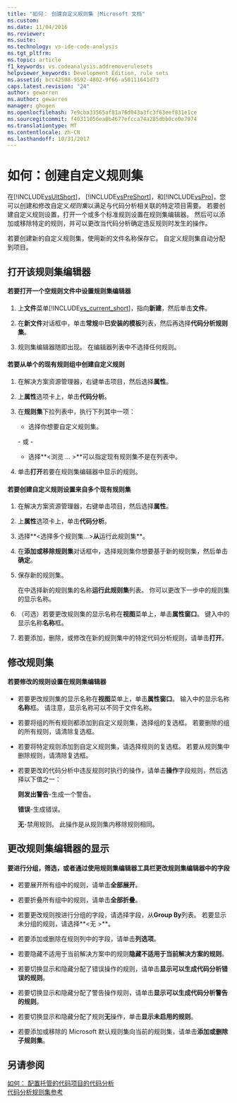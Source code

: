 ```yaml
---
title: "如何： 创建自定义规则集 |Microsoft 文档"
ms.custom: 
ms.date: 11/04/2016
ms.reviewer: 
ms.suite: 
ms.technology: vs-ide-code-analysis
ms.tgt_pltfrm: 
ms.topic: article
f1_keywords: vs.codeanalysis.addremoverulesets
helpviewer_keywords: Development Edition, rule sets
ms.assetid: bcc42508-9592-4802-9f66-a50111641d73
caps.latest.revision: "24"
author: gewarren
ms.author: gewarren
manager: ghogen
ms.openlocfilehash: 7e9cba33565af81a76d043a3fc3f63eef831e1ce
ms.sourcegitcommit: f40311056ea0b4677efcca74a285dbb0ce0e7974
ms.translationtype: MT
ms.contentlocale: zh-CN
ms.lasthandoff: 10/31/2017
---
```

# <a name="how-to-create-a-custom-rule-set"></a>如何：创建自定义规则集
在[!INCLUDE[vsUltShort](../code-quality/includes/vsultshort_md.md)]， [!INCLUDE[vsPreShort](../code-quality/includes/vspreshort_md.md)]，和[!INCLUDE[vsPro](../code-quality/includes/vspro_md.md)]，您可以创建和修改自定义*规则集*以满足与代码分析相关联的特定项目需要。 若要创建自定义规则设置，打开一个或多个标准规则设置在规则集编辑器。 然后可以添加或移除特定的规则，并可以更改当代码分析确定违反规则时发生的操作。  
  
 若要创建新的自定义规则集，使用新的文件名称保存它。 自定义规则集自动分配到项目。  
  
## <a name="opening-the-rule-set-editor"></a>打开该规则集编辑器  
  
#### <a name="to-open-an-empty-rule-set-file-in-the-rule-set-editor"></a>若要打开一个空规则文件中设置规则集编辑器  
  
1.  上**文件**菜单[!INCLUDE[vs_current_short](../code-quality/includes/vs_current_short_md.md)]，指向**新建**，然后单击**文件**。  
  
2.  在**新文件**对话框中，单击**常规**中**已安装的模板**列表，然后再选择**代码分析规则集**。  
  
3.  规则集编辑器随即出现。 在编辑器列表中不选择任何规则。  
  
#### <a name="to-create-a-custom-rule-from-a-single-existing-rule-set"></a>若要从单个的现有规则组中创建自定义规则  
  
1.  在解决方案资源管理器，右键单击项目，然后选择**属性**。  
  
2.  上**属性**选项卡上，单击**代码分析**。  
  
3.  在**规则集**下拉列表中，执行下列其中一项：  
  
    -   选择你想要自定义规则集。  
  
     \- 或 -  
  
    -   选择**\<浏览 … >**可以指定现有规则集不是在列表中。  
  
4.  单击**打开**若要在规则集编辑器中显示的规则。  
  
#### <a name="to-create-a-custom-rule-set-from-multiple-existing-rule-sets"></a>若要创建自定义规则设置来自多个现有规则集  
  
1.  在解决方案资源管理器，右键单击项目，然后选择**属性**。  
  
2.  上**属性**选项卡上，单击**代码分析**。  
  
3.  选择**\<选择多个规则集...>**从**运行此规则集**。  
  
4.  在**添加或移除规则集**对话框中，选择规则集你想要基于新的规则集，然后单击**确定**。  
  
5.  保存新的规则集。  
  
     在中选择新的规则集的名称**运行此规则集**列表。 你可以更改下一步中的规则集的显示名称。  
  
6.  （可选）若要更改规则集的显示名称在**视图**菜单上，单击**属性窗口**。 键入中的显示名称**名称**框。  
  
7.  若要添加，删除，或修改在新的规则集中的特定代码分析规则，请单击**打开**。  
  
## <a name="modifying-a-rule-set"></a>修改规则集  
  
#### <a name="to-modify-a-rule-set-in-the-rule-set-editor"></a>若要修改的规则设置在规则集编辑器  
  
-   若要更改规则集的显示名称在**视图**菜单上，单击**属性窗口**。 输入中的显示名称**名称**框。 请注意，显示名称可以不同于文件名称。  
  
-   若要将组的所有规则都添加到自定义规则集，选择组的复选框。 若要删除的组的所有规则，请清除复选框。  
  
-   若要将特定规则添加到自定义规则集，请选择规则的复选框。 若要从规则集中删除规则，请清除复选框。  
  
-   若要更改的代码分析中违反规则时执行的操作，请单击**操作**字段规则，然后选择以下值之一：  
  
     **则发出警告**-生成一个警告。  
  
     **错误**-生成错误。  
  
     **无**-禁用规则。 此操作是从规则集内移除规则相同。  
  
## <a name="changing-the-rule-set-editor-display"></a>更改规则集编辑器的显示  
  
#### <a name="to-group-filter-or-change-the-fields-in-the-rule-set-editor-by-using-the-rule-set-editor-toolbar"></a>要进行分组，筛选，或者通过使用规则集编辑器工具栏更改规则集编辑器中的字段  
  
-   若要展开所有组中的规则，请单击**全部展开**。  
  
-   若要折叠所有组中的规则，请单击**全部折叠**。  
  
-   若要更改规则按进行分组的字段，请选择字段，从**Group By**列表。 若要显示未分组的规则，请选择**\<无 >**。  
  
-   若要添加或删除在规则列中的字段，请单击**列选项**。  
  
-   若要隐藏不适用于当前解决方案中的规则**隐藏不适用于当前解决方案的规则**。  
  
-   若要切换显示和隐藏分配了错误操作的规则，请单击**显示可以生成代码分析错误的规则**。  
  
-   若要切换显示和隐藏分配了警告操作规则，请单击**显示可以生成代码分析警告的规则**。  
  
-   若要切换显示和隐藏分配了规则**无**操作，单击**显示未启用的规则**。  
  
-   若要添加或移除的 Microsoft 默认规则集向当前的规则集，请单击**添加或删除子规则集**。  
  
## <a name="see-also"></a>另请参阅  
 [如何： 配置托管的代码项目的代码分析](../code-quality/how-to-configure-code-analysis-for-a-managed-code-project.md)   
 [代码分析规则集参考](../code-quality/code-analysis-rule-set-reference.md)
